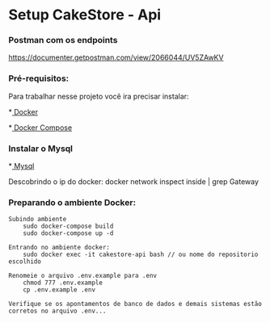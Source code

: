 # Setup CakeStore - Api

### Postman com os endpoints

https://documenter.getpostman.com/view/2066044/UV5ZAwKV

### Pré-requisitos:
Para trabalhar nesse projeto você ira precisar instalar:
     
*[ Docker ](https://www.docker.com/get-started)			

*[ Docker Compose ](https://docs.docker.com/compose/install/)           

### Instalar o Mysql

*[ Mysql ](https://github.com/vmatteus/docker-mysql)

Descobrindo o ip do docker: docker network inspect inside | grep Gateway

### Preparando o ambiente Docker:

    Subindo ambiente
        sudo docker-compose build
        sudo docker-compose up -d

    Entrando no ambiente docker:
        sudo docker exec -it cakestore-api bash // ou nome do repositorio escolhido

    Renomeie o arquivo .env.example para .env
        chmod 777 .env.example
        cp .env.example .env
        
    Verifique se os apontamentos de banco de dados e demais sistemas estão corretos no arquivo .env...
